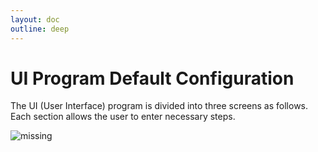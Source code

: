 ```yaml
---
layout: doc
outline: deep
---
```


# UI Program Default Configuration

The UI (User Interface) program is divided into three screens as follows. Each section allows the user to enter necessary steps.

![missing](/manual/en/software/1.png)
